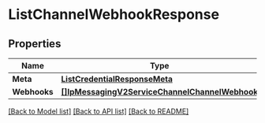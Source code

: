 # ListChannelWebhookResponse

## Properties

Name | Type | Description | Notes
------------ | ------------- | ------------- | -------------
**Meta** | [**ListCredentialResponseMeta**](ListCredentialResponse_meta.md) |  | [optional] 
**Webhooks** | [**[]IpMessagingV2ServiceChannelChannelWebhook**](ip_messaging.v2.service.channel.channel_webhook.md) |  | [optional] 

[[Back to Model list]](../README.md#documentation-for-models) [[Back to API list]](../README.md#documentation-for-api-endpoints) [[Back to README]](../README.md)


